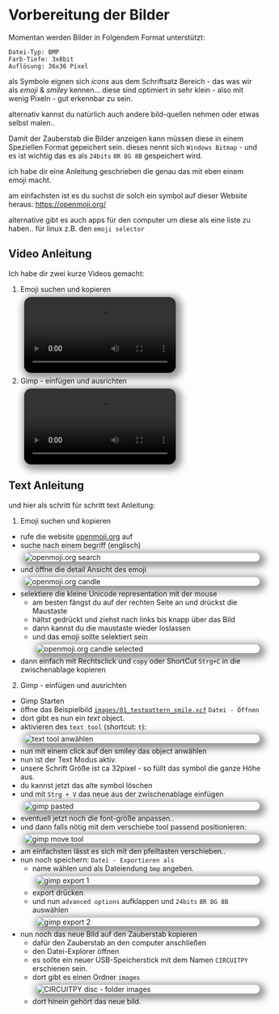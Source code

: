 # Vorbereitung der Bilder

<style>
img {
display: block;
max-width: 80vw !important;
max-height: 33vh !important;
border-radius: 1em;
box-shadow: 0.3em 0.3em 1em 0.5em hsla(0, 0%, 0%, 0.4);
margin: 0.5em;
}
</style>

Momentan werden Bilder in Folgendem Format unterstützt:

```
Datei-Typ: BMP
Farb-Tiefe: 3x8bit
Auflösung: 36x36 Pixel
```

als Symbole eignen sich _icons_ aus dem Schriftsatz Bereich -
das was wir als _emoji_ & _smiley_ kennen...
diese sind optimiert in sehr klein - also mit wenig Pixeln - gut erkennbar zu sein.

alternativ kannst du natürlich auch andere bild-quellen nehmen oder etwas selbst malen..

Damit der Zauberstab die Bilder anzeigen kann müssen diese in einem Speziellen Format gepeichert sein.
dieses nennt sich `Windows Bitmap` - und es ist wichtig das es als `24bits` `8R 8G 8B` gespeichert wird.

ich habe dir eine Anleitung geschrieben die genau das mit eben einem emoji macht.

am einfachsten ist es du suchst dir solch ein symbol auf dieser Website heraus:
https://openmoji.org/

alternative gibt es auch apps für den computer um diese als eine liste zu haben..
für linux z.B. den `emoji selector`

## Video Anleitung

Ich habe dir zwei kurze Videos gemacht:




<style>
video {
display: block;
max-width: 70vw !important;
max-height: 50vh !important;
border-radius: 1em;
box-shadow: 0.3em 0.3em 1em 0.5em hsla(0, 0%, 0%, 0.4);
margin: 0.5em;
}
</style>


1. Emoji suchen und kopieren
   <video src="openmoji.org%20search%20and%20copy%20%20candle.mp4" controls title="Title"></video>
2. Gimp - einfügen und ausrichten
   <video src="gimp%20paste%20candle.mp4" controls title="Title"></video>

## Text Anleitung

und hier als schritt für schritt text Anleitung:

1. Emoji suchen und kopieren

-   rufe die website [openmoji.org](https://openmoji.org/) auf
-   suche nach einem begriff (englisch)
    ![openmoji.org search](<openmoji.org search.png>)
-   und öffne die detail Ansicht des emoji
    ![openmoji.org candle](<openmoji.org candle.png>)
-   selektiere die kleine Unicode representation mit der mouse
    -   am besten fängst du auf der rechten Seite an und drückst die Maustaste
    -   hältst gedrückt und ziehst nach links bis knapp über das Bild
    -   dann kannst du die maustaste wieder loslassen
    -   und das emoji sollte selektiert sein
        ![openmoji.org candle selected](<openmoji.org candle selected.png>)
-   dann einfach mit Rechtsclick und `copy` oder ShortCut `Strg+C` in die zwischenablage kopieren

2. Gimp - einfügen und ausrichten

-   Gimp Starten
-   öffne das Beispielbild [`images/01_testpattern_smile.xcf`](../../CIRCUITPY_disc/images/01_testpattern_smile.xcf) `Datei - Öffnen`
-   dort gibt es nun ein _text_ object.
-   aktivieren des `text tool` (shortcut: `t`):
    ![text tool anwählen](<gimp text tool.png>)
-   nun mit einem click auf den smiley das object anwählen
-   nun ist der Text Modus aktiv.
-   unsere Schrift Größe ist ca 32pixel - so füllt das symbol die ganze Höhe aus.
-   du kannst jetzt das alte symbol löschen
-   und mit `Strg + V` das neue aus der zwischenablage einfügen
    ![gimp pasted](<gimp candle paste.png>)
-   eventuell jetzt noch die font-größe anpassen..
-   und dann falls nötig mit dem verschiebe tool passend positionieren:
    ![gimp move tool](<gimp move tool.png>)
-   am einfachsten lässt es sich mit den pfeiltasten verschieben..
-   nun noch speichern: `Datei - Exportieren als`
    -   name wählen und als Dateiendung `bmp` angeben.
        ![gimp export 1](<gimp export 1.png>)
    -   export drücken
    -   und nun `advanced options` aufklappen und `24bits` `8R 8G 8B` auswählen
        ![gimp export 2](<gimp export 2.png>)
-   nun noch das neue Bild auf den Zauberstab kopieren
    -   dafür den Zauberstab an den computer anschließen
    -   den Datei-Explorer öffnen
    -   es sollte ein neuer USB-Speicherstick mit dem Namen `CIRCUITPY` erschienen sein.
    -   dort gibt es einen Ordner `images`
        ![CIRCUITPY disc - folder images](<dolphin CIRCUITPY disc - folder images.png>)
    -   dort hinein gehört das neue bild.
